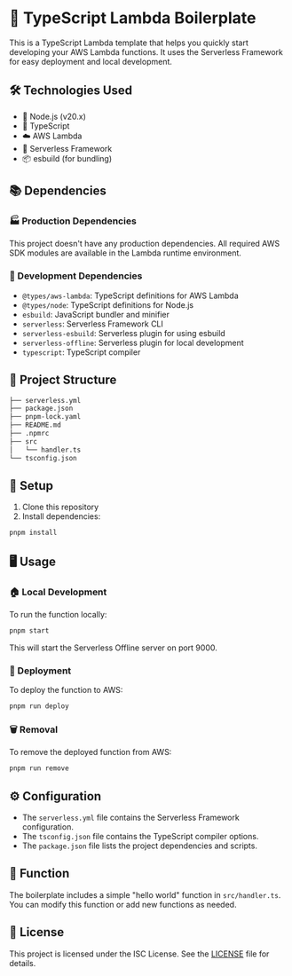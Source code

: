 # 🚀 TypeScript Lambda Boilerplate

This is a TypeScript Lambda template that helps you quickly start developing your AWS Lambda functions. It uses the Serverless Framework for easy deployment and local development.

## 🛠️ Technologies Used

- 📗 Node.js (v20.x)
- 📘 TypeScript
- ☁️ AWS Lambda
- 🔧 Serverless Framework
- 📦 esbuild (for bundling)

## 📚 Dependencies

### 🏭 Production Dependencies

This project doesn't have any production dependencies. All required AWS SDK modules are available in the Lambda runtime environment.

### 🔬 Development Dependencies

- `@types/aws-lambda`: TypeScript definitions for AWS Lambda
- `@types/node`: TypeScript definitions for Node.js
- `esbuild`: JavaScript bundler and minifier
- `serverless`: Serverless Framework CLI
- `serverless-esbuild`: Serverless plugin for using esbuild
- `serverless-offline`: Serverless plugin for local development
- `typescript`: TypeScript compiler

## 📁 Project Structure

```sh
├── serverless.yml
├── package.json
├── pnpm-lock.yaml
├── README.md
├── .npmrc
├── src
│   └── handler.ts
└── tsconfig.json
```

## 🚀 Setup

1. Clone this repository
2. Install dependencies:

```sh
pnpm install
```

## 🖥️ Usage

### 🏠 Local Development

To run the function locally:

```sh
pnpm start
```

This will start the Serverless Offline server on port 9000.

### 🚀 Deployment

To deploy the function to AWS:

```sh
pnpm run deploy
```

### 🗑️ Removal

To remove the deployed function from AWS:

```sh
pnpm run remove
```

## ⚙️ Configuration

- The `serverless.yml` file contains the Serverless Framework configuration.
- The `tsconfig.json` file contains the TypeScript compiler options.
- The `package.json` file lists the project dependencies and scripts.

## 🎯 Function

The boilerplate includes a simple "hello world" function in `src/handler.ts`. You can modify this function or add new functions as needed.

## 📜 License

This project is licensed under the ISC License. See the [LICENSE](LICENSE) file for details.
